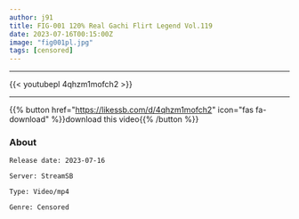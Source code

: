```yaml
---
author: j91
title: FIG-001 120% Real Gachi Flirt Legend Vol.119
date: 2023-07-16T00:15:00Z
image: "fig001pl.jpg"
tags: [censored]
---
```

___

{{< youtubepl 4qhzm1mofch2 >}}
___

{{% button href="https://likessb.com/d/4qhzm1mofch2" icon="fas fa-download" %}}download this video{{% /button %}}
### About

`Release date: 2023-07-16`

`Server: StreamSB`

`Type: Video/mp4`

`Genre:	Censored`